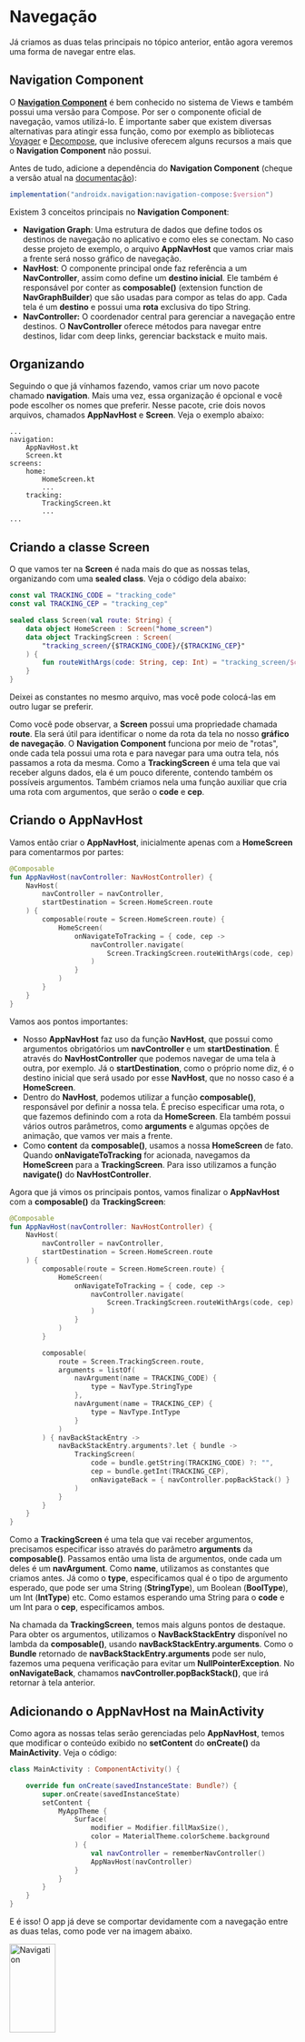# Navegação

Já criamos as duas telas principais no tópico anterior, então agora veremos uma forma de navegar entre elas.

## Navigation Component

O [**Navigation Component**](https://developer.android.com/guide/navigation) é bem conhecido no sistema de Views e também possui uma versão para Compose. Por ser o componente oficial de navegação, vamos utilizá-lo. É importante saber que existem diversas alternativas para atingir essa função, como por exemplo as bibliotecas [Voyager](https://github.com/adrielcafe/voyager) e [Decompose](https://github.com/arkivanov/Decompose), que inclusive oferecem alguns recursos a mais que o **Navigation Component** não possui.

Antes de tudo, adicione a dependência do **Navigation Component** (cheque a versão atual na [documentação](https://developer.android.com/guide/navigation)):

```gradle
implementation("androidx.navigation:navigation-compose:$version")
```

Existem 3 conceitos principais no **Navigation Component**:

- **Navigation Graph**: Uma estrutura de dados que define todos os destinos de navegação no aplicativo e como eles se conectam. No caso desse projeto de exemplo, o arquivo **AppNavHost** que vamos criar mais a frente será nosso gráfico de navegação.
- **NavHost**: O componente principal onde faz referência a um **NavController**, assim como define um **destino inicial**. Ele também é responsável por conter as **composable()** (extension function de **NavGraphBuilder**) que são usadas para compor as telas do app. Cada tela é um **destino** e possui uma **rota** exclusiva do tipo String.
- **NavController:** O coordenador central para gerenciar a navegação entre destinos. O **NavController** oferece métodos para navegar entre destinos, lidar com deep links, gerenciar backstack e muito mais.

## Organizando

Seguindo o que já vínhamos fazendo, vamos criar um novo pacote chamado **navigation**. Mais uma vez, essa organização é opcional e você pode escolher os nomes que preferir. Nesse pacote, crie dois novos arquivos, chamados **AppNavHost** e **Screen**. Veja o exemplo abaixo:

```
...
navigation:
    AppNavHost.kt
    Screen.kt
screens:
    home:
        HomeScreen.kt
        ...
    tracking:
        TrackingScreen.kt
        ...
...
```

## Criando a classe Screen

O que vamos ter na **Screen** é nada mais do que as nossas telas, organizando com uma **sealed class**. Veja o código dela abaixo:

```kotlin
const val TRACKING_CODE = "tracking_code"
const val TRACKING_CEP = "tracking_cep"

sealed class Screen(val route: String) {
    data object HomeScreen : Screen("home_screen")
    data object TrackingScreen : Screen(
        "tracking_screen/{$TRACKING_CODE}/{$TRACKING_CEP}"
    ) {
        fun routeWithArgs(code: String, cep: Int) = "tracking_screen/$code/$cep"
    }
}
```

Deixei as constantes no mesmo arquivo, mas você pode colocá-las em outro lugar se preferir.

Como você pode observar, a **Screen** possui uma propriedade chamada **route**. Ela será útil para identificar o nome da rota da tela no nosso **gráfico de navegação**. O **Navigation Component** funciona por meio de "rotas", onde cada tela possui uma rota e para navegar para uma outra tela, nós passamos a rota da mesma. Como a **TrackingScreen** é uma tela que vai receber alguns dados, ela é um pouco diferente, contendo também os possíveis argumentos. Também criamos nela  uma função auxiliar que cria uma rota com argumentos, que serão o **code** e **cep**.

## Criando o AppNavHost

Vamos então criar o **AppNavHost**, inicialmente apenas com a **HomeScreen** para comentarmos por partes:

```kotlin
@Composable
fun AppNavHost(navController: NavHostController) {
    NavHost(
        navController = navController,
        startDestination = Screen.HomeScreen.route
    ) {
        composable(route = Screen.HomeScreen.route) {
            HomeScreen(
                onNavigateToTracking = { code, cep ->
                    navController.navigate(
                        Screen.TrackingScreen.routeWithArgs(code, cep)
                    )
                }
            )
        }
    }
}
```

Vamos aos pontos importantes:

- Nosso **AppNavHost** faz uso da função **NavHost**, que possui como argumentos obrigatórios um **navController** e um **startDestination**. É através do **NavHostController** que podemos navegar de uma tela à outra, por exemplo. Já o **startDestination**, como o próprio nome diz, é o destino inicial que será usado por esse **NavHost**, que no nosso caso é a **HomeScreen**.
- Dentro do **NavHost**, podemos utilizar a função **composable()**, responsável por definir a nossa tela. É preciso especificar uma rota, o que fazemos definindo com a rota da **HomeScreen**. Ela também possui vários outros parâmetros, como **arguments** e algumas opções de animação, que vamos ver mais a frente.
- Como **content** da **composable()**, usamos a nossa **HomeScreen** de fato. Quando **onNavigateToTracking** for acionada, navegamos da **HomeScreen** para a **TrackingScreen**. Para isso utilizamos a função **navigate()** do **NavHostController**.

Agora que já vimos os principais pontos, vamos finalizar o **AppNavHost** com a **composable()** da **TrackingScreen**:

```kotlin
@Composable
fun AppNavHost(navController: NavHostController) {
    NavHost(
        navController = navController,
        startDestination = Screen.HomeScreen.route
    ) {
        composable(route = Screen.HomeScreen.route) {
            HomeScreen(
                onNavigateToTracking = { code, cep ->
                    navController.navigate(
                        Screen.TrackingScreen.routeWithArgs(code, cep)
                    )
                }
            )
        }

        composable(
            route = Screen.TrackingScreen.route,
            arguments = listOf(
                navArgument(name = TRACKING_CODE) {
                    type = NavType.StringType
                },
                navArgument(name = TRACKING_CEP) {
                    type = NavType.IntType
                }
            )
        ) { navBackStackEntry ->
            navBackStackEntry.arguments?.let { bundle ->
                TrackingScreen(
                    code = bundle.getString(TRACKING_CODE) ?: "",
                    cep = bundle.getInt(TRACKING_CEP),
                    onNavigateBack = { navController.popBackStack() }
                )
            }
        }
    }
}
```

Como a **TrackingScreen** é uma tela que vai receber argumentos, precisamos especificar isso através do parâmetro **arguments** da **composable()**. Passamos então uma lista de argumentos, onde cada um deles é um **navArgument**. Como **name**, utilizamos as constantes que criamos antes. Já como o **type**, especificamos qual é o tipo de argumento esperado, que pode ser uma String (**StringType**), um Boolean (**BoolType**), um Int (**IntType**) etc. Como estamos esperando uma String para o **code** e um Int para o **cep**, especificamos ambos.

Na chamada da **TrackingScreen**, temos mais alguns pontos de destaque. Para obter os argumentos, utilizamos o **NavBackStackEntry** disponível no lambda da **composable()**, usando **navBackStackEntry.arguments**. Como o **Bundle** retornado de **navBackStackEntry.arguments** pode ser nulo, fazemos uma pequena verificação para evitar um **NullPointerException**. No **onNavigateBack**, chamamos **navController.popBackStack()**, que irá retornar à tela anterior.

## Adicionando o AppNavHost na MainActivity

Como agora as nossas telas serão gerenciadas pelo **AppNavHost**, temos que modificar o conteúdo exibido no **setContent** do **onCreate()** da **MainActivity**. Veja o código:

```kotlin
class MainActivity : ComponentActivity() {

    override fun onCreate(savedInstanceState: Bundle?) {
        super.onCreate(savedInstanceState)
        setContent {
            MyAppTheme {
                Surface(
                    modifier = Modifier.fillMaxSize(),
                    color = MaterialTheme.colorScheme.background
                ) {
                    val navController = rememberNavController()
                    AppNavHost(navController)
                }
            }
        }
    }
}
```

E é isso! O app já deve se comportar devidamente com a navegação entre as duas telas, como pode ver na imagem abaixo.

<img src="../navigation/img-01.gif" alt="Navigation" width="40%" height="20%"/>

## Usando SavedStateHandle

Atualmente estamos obtendo os argumentos passados da **HomeScreen** diretamente com o **NavBackStackEntry** no **AppNavHost**, mais especificamente na **composable()** da rota da **TrackingScreen**. No entanto, existe também uma outra maneira de obter esses argumentos através do módulo [**SavedStateHandle**](https://developer.android.com/topic/libraries/architecture/viewmodel/viewmodel-savedstate). Vamos fazer isso e ver como as coisas mudam um pouco.

#### Modificando o TrackingViewModel

Precisamos primeiro alterar o **TrackingViewModel** que já fizemos antes. Veja como ele ficará agora:

```kotlin
class TrackingViewModel(
    private val savedStateHandle: SavedStateHandle
) : ViewModel() {
    private val _uiState = MutableStateFlow(
        TrackingUiState(
            code = savedStateHandle.get<String>(TRACKING_CODE) ?: "",
            cep = savedStateHandle.get<Int>(TRACKING_CEP) ?: 0,
        )
    )
    val uiState: StateFlow<TrackingUiState> = _uiState.asStateFlow()
}
```

Foi adicionado a propriedade do **SavedStateHandle** e a função **getTrackingInfo()** foi removida. Como vimos na versão anterior, **getTrackingInfo()** só servia para inicializar o **code** e **cep**. Nessa nova versão, a **TrackingUiState** é inicializada diretamente com os valores do **SavedStateHandle** através da função **get()**, que espera uma **key** para buscar o argumento. Como ela pode retornar null se não houver nada encontrado com a **key** passada, adicionamos com um valor padrão.

O **SavedStateHandle** pode ser usado de outras formas, inclusive com **Flows**, porém não vamos ver essa abordagem aqui, pois não é o caso.

#### Modificando a TrackingScreen

Como agora vamos obter os argumentos diretamente do **ViewModel**, não precisamos mais que a **TrackingScreen** tenha os parâmetros **code** e **cep**. Além disso, a abordagem para instanciar o **TrackingViewModel** vai mudar, pois agora ele espera um argumento **SavedStateHandle**. Veja como ela fica agora:

```kotlin
@Composable
fun TrackingScreen(
    onNavigateBack: () -> Unit,
    trackingViewModel: TrackingViewModel = viewModel {
        val savedStateHandle = createSavedStateHandle()
        TrackingViewModel(savedStateHandle)
    }
) {
    val uiState by trackingViewModel.uiState.collectAsStateWithLifecycle()
    TrackingContent(
        uiState = uiState,
        onNavigateBack = onNavigateBack
    )
}
```

Note que para utilizar a função **viewModel** que possui um lambda para criar o **SavedStateHandle** através da função **createSavedStateHandle()**, você precisa da seguinte dependência (cheque a versão atual na [documentação](https://developer.android.com/jetpack/androidx/releases/lifecycle)):

```gradle
implementation("androidx.lifecycle:lifecycle-viewmodel-compose:$version")
```

Como o **Navigation Component** já inclui essa dependência por padrão, você não precisa adicioná-la explicitamente se não desejar.

- Normalmente se utiliza alguma biblioteca para injeção de dependências, então esse processo de instanciação do **TrackingViewModel** usando a função **createSavedStateHandle()** não seria necessário.

#### Modificando o AppNavHost

Agora também precisamo fazer leves alterações no **AppNavHost**, removendo os argumentos da **TrackingScreen** que não existem mais:

```kotlin
@Composable
fun AppNavHost(navController: NavHostController) {
    NavHost(
        navController = navController,
        startDestination = Screen.HomeScreen.route
    ) {
        ...

        composable(
            route = Screen.TrackingScreen.route,
            arguments = listOf(
                navArgument(name = TRACKING_CODE) {
                    type = NavType.StringType
                },
                navArgument(name = TRACKING_CEP) {
                    type = NavType.IntType
                }
            )
        ) {
            TrackingScreen(onNavigateBack = { navController.popBackStack() })
        }
    }
}
```

## Adicionando animação ao navegar entre as telas

Se você olhar bem a imagem demonstrando a navegação do app, verá que não há nenhuma grande animação. A função **composable()** possui alguns parâmetros para modificar as animações de transição, que são: **enterTransition**, **exitTransition**, **popEnterTransition** e **popExitTransition**, onde podemos utilizar animações do tipo **EnterTransition** e **ExitTransition**.

Vamos ver um exemplo básico de quando essas animações são usadas. Digamos que a **HomeScreen** navegue para a **TrackingScreen**:

- **TrackingScreen** executa **enterTransition**.
- **HomeScreen** executa **exitTransition**.

Nós voltamos à tela anterior (**HomeScreen**), seja tocando no botão voltar ou no ícone de arrow back:

- **TrackingScreen** executa **popExitTransition**.
- **HomeScreen** executa **popEnterTransition**.

Agora que já sabemos como funciona, vamos aplicar uma pequena animação de slide ao abrir e fechar a **TrackingScreen**. Veja como a **composable()** da **TrackingScreen** fica agora:

```kotlin
private const val ANIMATION_DURATION = 700

@Composable
fun AppNavHost(navController: NavHostController) {
    NavHost(
        ...
    ) {
        ...
        composable(
            route = Screen.TrackingScreen.route,
            arguments = listOf(
                navArgument(name = TRACKING_CODE) {
                    type = NavType.StringType
                },
                navArgument(name = TRACKING_CEP) {
                    type = NavType.IntType
                }
            ),
            enterTransition = {
                slideIntoContainer(
                    towards = AnimatedContentTransitionScope.SlideDirection.Right,
                    animationSpec = tween(durationMillis = ANIMATION_DURATION)
                )
            },
            popExitTransition = {
                slideOutOfContainer(
                    towards = AnimatedContentTransitionScope.SlideDirection.Left,
                    animationSpec = tween(durationMillis = ANIMATION_DURATION)
                )
            }
        ) {
            TrackingScreen(onNavigateBack = { navController.popBackStack() })
        }
    }
}
```

Usamos as funções **slideIntoContainer()** e **slideOutOfContainer()** fornecidas pelo Compose para criar uma animação de slide com uma direção. Veja o resultado:

<img src="../navigation/img-02.gif" alt="Navigation com animação" width="40%" height="20%"/>

Modificando para **SlideDirection.Up** na **slideIntoContainer()** e **SlideDirection.Down** na **slideOutOfContainer()**, temos o seguinte:

<img src="../navigation/img-03.gif" alt="Navigation com animação" width="40%" height="20%"/>

E claro, também é possível utilizar animações personalizadas, bem como outros tipos de animação, mas para não se estender muito, vamos ficando por aqui nesse tópico.

## Resolvendo um problema comum de navegação

Existe um problema no **Navigation Component** da navegação abrindo múltiplas telas ou telas em branco ao voltar com **navController.popBackStack()** com múltiplos cliques. No nosso código atual, se o usuário tocar o botão de "rastrear" na **HomeScreen** múltiplas vezes em um curto período de tempo, a **TrackingScreen** será aberta múltiplas vezes. Um outro problema similar acontece quando o ícone de arrow back é tocado múltiplas vezes na **TrackingScreen** e uma tela em branco é exibida. Isso também pode acontecer com dispositivos mais lentos, onde às vezes dão duplo clique acidental.

Você pode checar essa [issue](https://github.com/google/accompanist/issues/1320) e [essa](https://github.com/google/accompanist/issues/1408) para referência. Como antigamente só era possível navegar com animação através da **Navigation-Animation** da [**Accompanist**](https://github.com/google/accompanist), essas issues se encontram no repositório dela.

Veja a imagem abaixo para ter ideia do problema:

<img src="../navigation/img-04.gif" alt="Navigation com problemas" width="40%" height="20%"/>

Existem algumas formas de resolver isso. Uma delas seria desabilitar múltiplos cliques no componente em um curto período de tempo, mas isso pode ser complicado e não atinge diretamente o problema, já que se trata de um problema na navegação. Uma outra opção para esse caso é criar uma [função auxiliar](https://github.com/android/compose-samples/issues/456#issuecomment-886944725) que verifica se o status atual do **Lifecycle** é **Lifecycle.State.RESUMED**, pois caso contrário, significa que esse **NavBackStackEntry** já processou um evento de navegação. Veja o código abaixo:

```kotlin
private fun NavBackStackEntry.lifecycleIsResumed() =
        this.lifecycle.currentState == Lifecycle.State.RESUMED
```

Agora basta fazer uma verificação com essa função antes de navegar:

```kotlin
@Composable
fun AppNavHost(navController: NavHostController) {
    NavHost(
       ...
    ) {
        composable(
            route = Screen.HomeScreen.route,
            ...
        ) { navBackStackEntry ->
            HomeScreen(
                onNavigateToTracking = { code, cep ->
                    if (navBackStackEntry.lifecycleIsResumed()) {
                        navController.navigate(
                            Screen.TrackingScreen.routeWithArgs(code, cep)
                        )
                    }
                },
            )
        }

        composable(
            route = Screen.TrackingScreen.route,
            ...
        ) { navBackStackEntry ->
            TrackingScreen(
                onNavigateBack = {
                    if (navBackStackEntry.lifecycleIsResumed()) {
                        navController.popBackStack()
                    }
                }
            )
        }
    }
}
```

<img src="../navigation/img-05.gif" alt="Navigation sem problemas" width="40%" height="20%"/>


#### Problema de argumento com URL

Outro problema comum que pode ocorrer é um **java.lang.IllegalArgumentException** ao tentar passar URLs como argumento. Digamos que tentássemos passar uma URL **https://site.com** como **code** e **123456** como **cep** no código do projeto atual, teríamos a seguinte mensagem de erro crashando o app: ```java.lang.IllegalArgumentException: Navigation destination that matches request NavDeepLinkRequest{ uri=android-app://androidx.navigation/tracking_screen/https://site.com/123456 } cannot be found in the navigation graph ComposeNavGraph```.

O erro é bem claro: a rota não foi encontrada no gráfico de navegação. Isso não é um problema particular de URLs, mas da **barra (/)**. Como as rotas no **Navigation Component** funcionam num padrão de URLs, a barra acaba interferindo na rota esperada. Pensando num conceito de navegação web, é como se a nossa URL fosse **https://trackingscreen.com/CODE/CEP** e tentássemos navegar para **https://trackingscreen.com/CODE///CEP**, que claramente é uma URL inválida.

Para resolver isso, você pode codificar a URL antes de passá-la como argumento. Por exemplo:

```kotlin
@Composable
fun AppNavHost(navController: NavHostController) {
    NavHost(
        ...
    ) {
        composable(route = Screen.HomeScreen.route ) { navBackStackEntry ->
            HomeScreen(
                onNavigateToPage = { url ->
                    if (navBackStackEntry.lifecycleIsResumed()) {
                        val encodedUrl = URLEncoder.encode(url, "utf-8")
                        navController.navigate(
                            Screen.PageScreen.routeWithArgs(encodedUrl)
                        )
                    }
                }
            )
        }
        ...
    }
}
```

Não é necessário usar ```URLDecoder.decode()``` na **composable()** da **PageScreen**, pois o argumento será decodificado automaticamente na navegação.

## Conclusão

Há vários outros pontos que não foram abordados nessa seção sobre **Navigation Component**. Você pode ver alguns deles na documentação oficial, como [**argumentos opcionais**](https://developer.android.com/jetpack/compose/navigation#optional-args) e [**deep links**](https://developer.android.com/jetpack/compose/navigation#deeplinks).

## :link: Conteúdos auxiliares:
- [Navigation with Compose (documentação)](https://developer.android.com/jetpack/compose/navigation)
- [Jetpack Compose Navigation (codelab)](https://developer.android.com/codelabs/jetpack-compose-navigation)
- [Navigation in Jetpack compose. Full guide Beginner to Advanced (artigo)](https://medium.com/@KaushalVasava/navigation-in-jetpack-compose-full-guide-beginner-to-advanced-950c1133740)